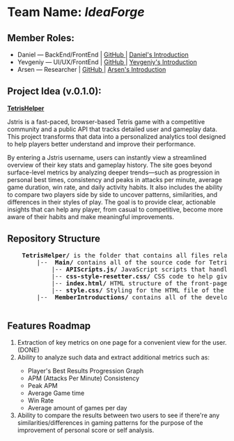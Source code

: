 <h1>Team Name: <i>IdeaForge</i></h1>

<h2>Member Roles:</h2>
<ul>
	<li>Daniel — BackEnd/FrontEnd | <a href="https://github.com/AtomicRecall/">GitHub </a> | <a href="https://github.com/yevexe/3140ProjectsRepo/blob/main/TetrisHelper/MemberIntroductions/Daniel/SelfIntroduction.html">Daniel's Introduction</a></li>
	<li>Yevgeniy — UI/UX/FrontEnd | <a href="https://github.com/yevexe/">GitHub </a> | <a href="https://github.com/yevexe/3140ProjectsRepo/blob/main/TetrisHelper/MemberIntroductions/Yevgeniy/index.html">Yevgeniy's Introduction</a></li>
	<li>Arsen — Researcher | <a href="https://github.com/YaArsen">GitHub </a> | <a href= "https://github.com/yevexe/3140ProjectsRepo/blob/main/TetrisHelper/MemberIntroductions/Arsen/index.html">Arsen's Introduction</a></li>
</ul>

<h2>Project Idea <b>(v.0.1.0)</b>:</h2>
<p><b><a href="https://yevexe.github.io/3140ProjectsRepo/TetrisHelper/main/index.html">TetrisHelper</a></b></p>
<p>Jstris is a fast-paced, browser-based Tetris game with a competitive community and a public API that tracks detailed user and gameplay data. This project transforms that data into a personalized analytics tool designed to help players better understand and improve their performance.

By entering a Jstris username, users can instantly view a streamlined overview of their key stats and gameplay history. The site goes beyond surface-level metrics by analyzing deeper trends—such as progression in personal best times, consistency and peaks in attacks per minute, average game duration, win rate, and daily activity habits. It also includes the ability to compare two players side by side to uncover patterns, similarities, and differences in their styles of play. The goal is to provide clear, actionable insights that can help any player, from casual to competitive, become more aware of their habits and make meaningful improvements.</p>

<p>
	<h2>Repository Structure</h2>
	<pre>
 	<b>TetrisHelper/</b> is the folder that contains all files related to this project.
		|-- <b>&nbsp;Main/</b> contains all of the source code for TetrisHelper.
			|--<b>&nbsp;APIScripts.js/</b> JavaScript scripts that handle API calls to Jstris's API and handles pushing that info to the front end.
			|--<b>&nbsp;css-style-resetter.css/</b> CSS code to help give further control to how the browser renders the website.
			|--<b>&nbsp;index.html/</b> HTML structure of the front-page of Tetris Helper.
			|--<b>&nbsp;style.css/</b> Styling for the HTML file of the front-page.
		|-- <b>&nbsp;MemberIntroductions/</b> contains all of the developer's introductions.
	</pre>

 <h2>Features Roadmap</h2>
 <ol>
	 <li>Extraction of key metrics on one page for a convenient view for the user. (DONE) </li>
	 <li>Ability to analyze such data and extract additional metrics such as:</li>
	 	<ul>
			<li>Player's Best Results Progression Graph</li>
			<li>APM (Attacks Per Minute) Consistency</li>
			<li>Peak APM</li>
			<li>Average Game time</li>
			<li>Win Rate</li>
			<li>Average amount of games per day</li>
		</ul>
	 <li>Ability to compare the results between two users to see if there're any 
		 similarities/differences in gaming patterns for the purpose of the 
		 improvement of personal score or self analysis.</li>
 </ol>
</p>
